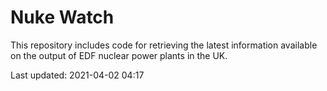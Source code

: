 # Nuke Watch

This repository includes code for retrieving the latest information available on the output of EDF nuclear power plants in the UK.

Last updated: 2021-04-02 04:17